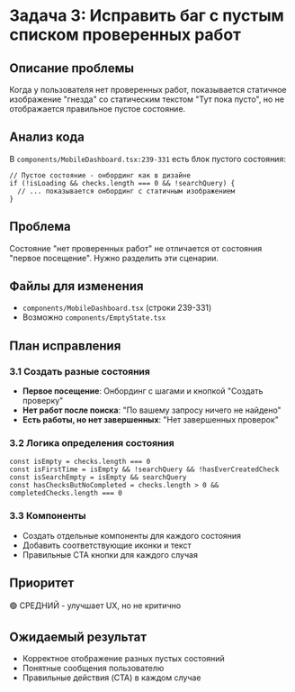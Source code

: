 # Задача 3: Исправить баг с пустым списком проверенных работ

## Описание проблемы
Когда у пользователя нет проверенных работ, показывается статичное изображение "гнезда" со статическим текстом "Тут пока пусто", но не отображается правильное пустое состояние.

## Анализ кода
В `components/MobileDashboard.tsx:239-331` есть блок пустого состояния:
```tsx
// Пустое состояние - онбординг как в дизайне
if (!isLoading && checks.length === 0 && !searchQuery) {
  // ... показывается онбординг с статичным изображением
}
```

## Проблема
Состояние "нет проверенных работ" не отличается от состояния "первое посещение". Нужно разделить эти сценарии.

## Файлы для изменения
- `components/MobileDashboard.tsx` (строки 239-331)
- Возможно `components/EmptyState.tsx`

## План исправления

### 3.1 Создать разные состояния
- **Первое посещение**: Онбординг с шагами и кнопкой "Создать проверку"
- **Нет работ после поиска**: "По вашему запросу ничего не найдено"
- **Есть работы, но нет завершенных**: "Нет завершенных проверок"

### 3.2 Логика определения состояния
```tsx
const isEmpty = checks.length === 0
const isFirstTime = isEmpty && !searchQuery && !hasEverCreatedCheck
const isSearchEmpty = isEmpty && searchQuery
const hasChecksButNoCompleted = checks.length > 0 && completedChecks.length === 0
```

### 3.3 Компоненты
- Создать отдельные компоненты для каждого состояния
- Добавить соответствующие иконки и текст
- Правильные CTA кнопки для каждого случая

## Приоритет
🟢 СРЕДНИЙ - улучшает UX, но не критично

## Ожидаемый результат
- Корректное отображение разных пустых состояний
- Понятные сообщения пользователю
- Правильные действия (CTA) в каждом случае